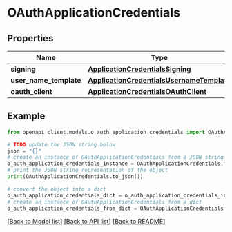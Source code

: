 # OAuthApplicationCredentials


## Properties

Name | Type | Description | Notes
------------ | ------------- | ------------- | -------------
**signing** | [**ApplicationCredentialsSigning**](ApplicationCredentialsSigning.md) |  | [optional] 
**user_name_template** | [**ApplicationCredentialsUsernameTemplate**](ApplicationCredentialsUsernameTemplate.md) |  | [optional] 
**oauth_client** | [**ApplicationCredentialsOAuthClient**](ApplicationCredentialsOAuthClient.md) |  | [optional] 

## Example

```python
from openapi_client.models.o_auth_application_credentials import OAuthApplicationCredentials

# TODO update the JSON string below
json = "{}"
# create an instance of OAuthApplicationCredentials from a JSON string
o_auth_application_credentials_instance = OAuthApplicationCredentials.from_json(json)
# print the JSON string representation of the object
print(OAuthApplicationCredentials.to_json())

# convert the object into a dict
o_auth_application_credentials_dict = o_auth_application_credentials_instance.to_dict()
# create an instance of OAuthApplicationCredentials from a dict
o_auth_application_credentials_from_dict = OAuthApplicationCredentials.from_dict(o_auth_application_credentials_dict)
```
[[Back to Model list]](../README.md#documentation-for-models) [[Back to API list]](../README.md#documentation-for-api-endpoints) [[Back to README]](../README.md)


